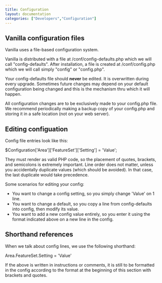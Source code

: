 ```yaml
---
title: Configuration
layout: documentation
categories: ["Developers","Configuration"]
---
```


## Vanilla configuration files

Vanilla uses a file-based configuration system.

Vanilla is distributed with a file at /conf/config-defaults.php which we will call "config-defaults". After installation, a file is created at /conf/config.php which we will call simply "config" or "config.php".

Your config-defaults file should **never** be edited. It is overwritten during every upgrade. Sometimes future changes may depend on your default configuration being changed and this is the mechanism thru which it will happen.

All configuration changes are to be exclusively made to your config.php file. We recommend periodically making a backup copy of your config.php and storing it in a safe location (not on your web server).

## Editing configuation

Config file entries look like this:

$Configuration['Area']['FeatureSet']['Setting'] = 'Value';

They must render as valid PHP code, so the placement of quotes, brackets, and semicolons is extremely important. Line order does not matter, unless you accidentally duplicate values (which should be avoided). In that case, the last duplicate would take precedence.

Some scenarios for editing your config:

* You want to change a config setting, so you simply change 'Value' on 1 line.
* You want to change a default, so you copy a line from config-defaults into config, then modify its value.
* You want to add a new config value entirely, so you enter it using the format indicated above on a new line in the config. 

## Shorthand references

When we talk about config lines, we use the following shorthand:

Area.FeatureSet.Setting = 'Value'

If the above is written in instructions or comments, it is still to be formatted in the config according to the format at the beginning of this section with brackets and quotes.